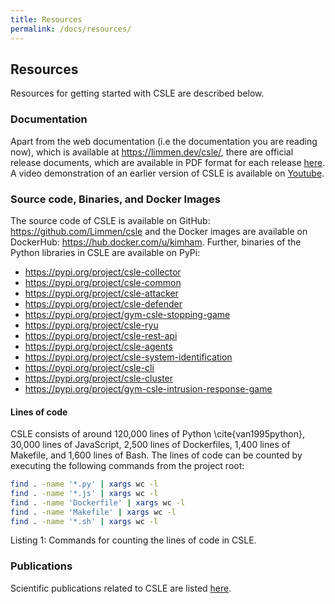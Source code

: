 ```yaml
---
title: Resources
permalink: /docs/resources/
---
```


## Resources

Resources for getting started with CSLE are described below.

### Documentation
Apart from the web documentation (i.e the documentation you are reading now), which is available at
<a href="https://limmen.dev/csle/">https://limmen.dev/csle/</a>, there are official release documents, 
which are available in PDF format for each release <a href="https://github.com/Limmen/csle/tree/master/releases">here</a>. 
A video demonstration of an earlier version of CSLE is available on 
<a href="https://www.youtube.com/watch?v=18P7MjPKNDg&t=1s">Youtube</a>.

### Source code, Binaries, and Docker Images

The source code of CSLE is available on GitHub:
<a href="https://github.com/Limmen/csle">https://github.com/Limmen/csle</a> and the Docker images are 
available on DockerHub:
<a href="https://hub.docker.com/u/kimham">https://hub.docker.com/u/kimham</a>. 
Further, binaries of the Python libraries in CSLE are available on PyPi:

- <a href="https://pypi.org/project/csle-collector">https://pypi.org/project/csle-collector</a>
- <a href="https://pypi.org/project/csle-common">https://pypi.org/project/csle-common</a>
- <a href="https://pypi.org/project/csle-attacker">https://pypi.org/project/csle-attacker</a>
- <a href="https://pypi.org/project/csle-defender">https://pypi.org/project/csle-defender</a>
- <a href="https://pypi.org/project/gym-csle-stopping-game">https://pypi.org/project/gym-csle-stopping-game</a>
- <a href="https://pypi.org/project/csle-ryu">https://pypi.org/project/csle-ryu</a>
- <a href="https://pypi.org/project/csle-rest-api">https://pypi.org/project/csle-rest-api</a>
- <a href="https://pypi.org/project/csle-agents">https://pypi.org/project/csle-agents</a>
- <a href="https://pypi.org/project/csle-system-identification">https://pypi.org/project/csle-system-identification</a>
- <a href="https://pypi.org/project/csle-cli">https://pypi.org/project/csle-cli</a>
- <a href="https://pypi.org/project/csle-cluster">https://pypi.org/project/csle-cluster</a>
- <a href="https://pypi.org/project/gym-csle-intrusion-response-game">https://pypi.org/project/gym-csle-intrusion-response-game</a>


#### Lines of code

CSLE consists of around 120,000 lines of Python \cite{van1995python}, 
30,000 lines of JavaScript, 
2,500 lines of Dockerfiles, 
1,400 lines of Makefile, 
and 1,600 lines of Bash. 
The lines of code can be counted by executing the following commands from the project root:
```bash
find . -name '*.py' | xargs wc -l
find . -name '*.js' | xargs wc -l
find . -name 'Dockerfile' | xargs wc -l
find . -name 'Makefile' | xargs wc -l
find . -name '*.sh' | xargs wc -l
```
<p class="captionFig">
Listing 1: Commands for counting the lines of code in CSLE.
</p>

### Publications

Scientific publications related to CSLE are listed <a href="publications">here</a>.